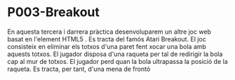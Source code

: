 # P003-Breakout

En aquesta tercera i darrera pràctica desenvoluparem un altre joc web basat en l'element HTML5 <canvas>. Es tracta del famós Atari Breakout. El joc consisteix en eliminar els totxos d'una paret fent xocar una bola amb aquests totxos. El jugador disposa d'una raqueta per tal de redirigir la bola cap al mur de totxos. El jugador perd quan la bola ultrapassa la posició de la raqueta. Es tracta, per tant, d'una mena de frontó
